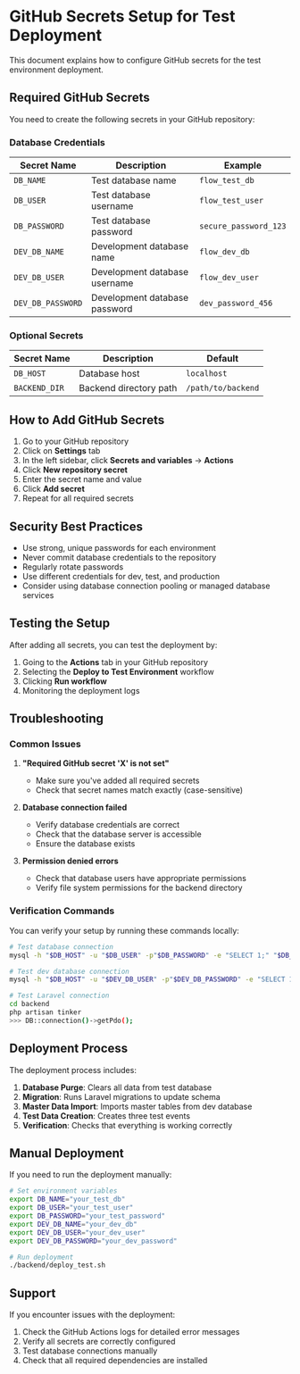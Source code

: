 # GitHub Secrets Setup for Test Deployment

This document explains how to configure GitHub secrets for the test environment deployment.

## Required GitHub Secrets

You need to create the following secrets in your GitHub repository:

### Database Credentials

| Secret Name | Description | Example |
|-------------|-------------|---------|
| `DB_NAME` | Test database name | `flow_test_db` |
| `DB_USER` | Test database username | `flow_test_user` |
| `DB_PASSWORD` | Test database password | `secure_password_123` |
| `DEV_DB_NAME` | Development database name | `flow_dev_db` |
| `DEV_DB_USER` | Development database username | `flow_dev_user` |
| `DEV_DB_PASSWORD` | Development database password | `dev_password_456` |

### Optional Secrets

| Secret Name | Description | Default |
|-------------|-------------|---------|
| `DB_HOST` | Database host | `localhost` |
| `BACKEND_DIR` | Backend directory path | `/path/to/backend` |

## How to Add GitHub Secrets

1. Go to your GitHub repository
2. Click on **Settings** tab
3. In the left sidebar, click **Secrets and variables** → **Actions**
4. Click **New repository secret**
5. Enter the secret name and value
6. Click **Add secret**
7. Repeat for all required secrets

## Security Best Practices

- Use strong, unique passwords for each environment
- Never commit database credentials to the repository
- Regularly rotate passwords
- Use different credentials for dev, test, and production
- Consider using database connection pooling or managed database services

## Testing the Setup

After adding all secrets, you can test the deployment by:

1. Going to the **Actions** tab in your GitHub repository
2. Selecting the **Deploy to Test Environment** workflow
3. Clicking **Run workflow**
4. Monitoring the deployment logs

## Troubleshooting

### Common Issues

1. **"Required GitHub secret 'X' is not set"**
   - Make sure you've added all required secrets
   - Check that secret names match exactly (case-sensitive)

2. **Database connection failed**
   - Verify database credentials are correct
   - Check that the database server is accessible
   - Ensure the database exists

3. **Permission denied errors**
   - Check that database users have appropriate permissions
   - Verify file system permissions for the backend directory

### Verification Commands

You can verify your setup by running these commands locally:

```bash
# Test database connection
mysql -h "$DB_HOST" -u "$DB_USER" -p"$DB_PASSWORD" -e "SELECT 1;" "$DB_NAME"

# Test dev database connection
mysql -h "$DB_HOST" -u "$DEV_DB_USER" -p"$DEV_DB_PASSWORD" -e "SELECT 1;" "$DEV_DB_NAME"

# Test Laravel connection
cd backend
php artisan tinker
>>> DB::connection()->getPdo();
```

## Deployment Process

The deployment process includes:

1. **Database Purge**: Clears all data from test database
2. **Migration**: Runs Laravel migrations to update schema
3. **Master Data Import**: Imports master tables from dev database
4. **Test Data Creation**: Creates three test events
5. **Verification**: Checks that everything is working correctly

## Manual Deployment

If you need to run the deployment manually:

```bash
# Set environment variables
export DB_NAME="your_test_db"
export DB_USER="your_test_user"
export DB_PASSWORD="your_test_password"
export DEV_DB_NAME="your_dev_db"
export DEV_DB_USER="your_dev_user"
export DEV_DB_PASSWORD="your_dev_password"

# Run deployment
./backend/deploy_test.sh
```

## Support

If you encounter issues with the deployment:

1. Check the GitHub Actions logs for detailed error messages
2. Verify all secrets are correctly configured
3. Test database connections manually
4. Check that all required dependencies are installed
